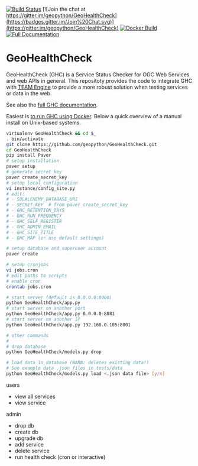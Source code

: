 [![Build Status](https://travis-ci.org/geopython/GeoHealthCheck.png)](https://travis-ci.org/geopython/GeoHealthCheck)
[![Join the chat at https://gitter.im/geopython/GeoHealthCheck](https://badges.gitter.im/Join%20Chat.svg)](https://gitter.im/geopython/GeoHealthCheck) 
[![Docker Build](https://img.shields.io/docker/automated/geopython/geohealthcheck.svg)](https://hub.docker.com/r/geopython/geohealthcheck)
[![Full Documentation](https://img.shields.io/badge/ReadTheDocs-online-green.svg)](http://docs.geohealthcheck.org)

GeoHealthCheck
==============

GeoHealthCheck (GHC) is a Service Status Checker for OGC Web Services and web APIs in general. 
This repositoty provides the code to integrate GHC with [TEAM Engine](https://portal.opengeospatial.org/public_ogc/compliance/stats/?output=html&units=yearly) to provide a more robust solution when testing services or data in the web.

See also the [full GHC documentation](http://docs.geohealthcheck.org/). 

Easiest is [to run GHC using Docker](https://github.com/geopython/GeoHealthCheck/blob/master/docker/README.md).
Below a quick overview of a manual install on Unix-based systems.

```bash
virtualenv GeoHealthCheck && cd $_
. bin/activate
git clone https://github.com/geopython/GeoHealthCheck.git
cd GeoHealthCheck
pip install Paver
# setup installation
paver setup
# generate secret key
paver create_secret_key
# setup local configuration
vi instance/config_site.py
# edit:
# - SQLALCHEMY_DATABASE_URI
# - SECRET_KEY  # from paver create_secret_key
# - GHC_RETENTION_DAYS
# - GHC_RUN_FREQUENCY
# - GHC_SELF_REGISTER
# - GHC_ADMIN_EMAIL
# - GHC_SITE_TITLE
# - GHC_MAP (or use default settings)

# setup database and superuser account
paver create

# setup cronjobs
vi jobs.cron
# edit paths to scripts
# enable cron
crontab jobs.cron

# start server (default is 0.0.0.0:8000)
python GeoHealthCheck/app.py  
# start server on another port
python GeoHealthCheck/app.py 0.0.0.0:8881
# start server on another IP
python GeoHealthCheck/app.py 192.168.0.105:8001

# other commands
#
# drop database
python GeoHealthCheck/models.py drop

# load data in database (WARN: deletes existing data!)
# See example data .json files in tests/data
python GeoHealthCheck/models.py load <.json data file> [y/n]

```

users
- view all services
- view service

admin
- drop db
- create db
- upgrade db
- add service
- delete service
- run health check (cron or interactive)
